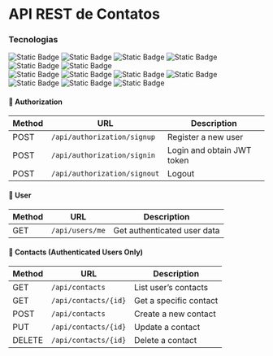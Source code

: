 # API REST de Contatos

### Tecnologias
<section align="left">
    <img alt="Static Badge" src="https://img.shields.io/badge/Java 21.0.7-grey?style=flat&logo=openjdk">
    <img alt="Static Badge" src="https://img.shields.io/badge/Spring%20Boot 3.5.3-grey?style=flat&logo=springboot">
    <img alt="Static Badge" src="https://img.shields.io/badge/Spring%20Web-grey?style=flat&logo=Spring%20Boot">
    <img alt="Static Badge" src="https://img.shields.io/badge/Spring%20Validation-grey?style=flat&logo=Spring%20Boot">
    <img alt="Static Badge" src="https://img.shields.io/badge/Spring Security-grey?style=flat&logo=Spring%20Boot"> 
    <img alt="Static Badge" src="https://img.shields.io/badge/Spring%20Data%20JPA-grey?style=flat&logo=Spring%20Boot"> 
    <br>
    <img alt="Static Badge" src="https://img.shields.io/badge/Docker-grey?style=flat&logo=Docker">
    <img alt="Static Badge" src="https://img.shields.io/badge/PostgreSQL-grey?style=flat&logo=PostgreSQL">
    <img alt="Static Badge" src="https://img.shields.io/badge/pgAdmin-grey?style=flat&logo=PostgreSQL">
    <img alt="Static Badge" src="https://img.shields.io/badge/Postman-grey?style=flat&logo=Postman">
    <img alt="Static Badge" src="https://img.shields.io/badge/Yaml-grey?style=flat&logo=yaml">
    <img alt="Static Badge" src="https://img.shields.io/badge/Hibernate-grey?style=flat&logo=Hibernate">
<img alt="Static Badge" src="https://img.shields.io/badge/Token JWT-grey?style=flat&logo=JSON">
</section>

#### 🔐 Authorization

| Method | URL                          | Description                |
| ------ | ---------------------------- | -------------------------- |
| POST   | `/api/authorization/signup`  | Register a new user        |
| POST   | `/api/authorization/signin`  | Login and obtain JWT token |
| POST   | `/api/authorization/signout` | Logout                     |


#### 👤 User

| Method | URL             | Description                 |
| ------ | --------------- | --------------------------- |
| GET    | `/api/users/me` | Get authenticated user data |


#### 📇 Contacts (Authenticated Users Only)

| Method | URL                  | Description            |
| ------ | -------------------- | ---------------------- |
| GET    | `/api/contacts`      | List user’s contacts   |
| GET    | `/api/contacts/{id}` | Get a specific contact |
| POST   | `/api/contacts`      | Create a new contact   |
| PUT    | `/api/contacts/{id}` | Update a contact       |
| DELETE | `/api/contacts/{id}` | Delete a contact       |

